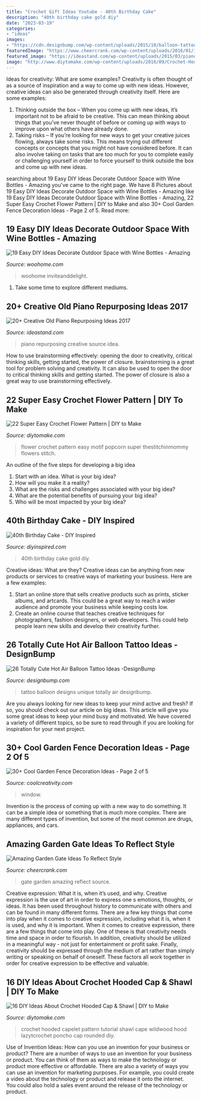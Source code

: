 ```yaml
---
title: "Crochet Gift Ideas Youtube - 40th Birthday Cake"
description: "40th birthday cake gold diy"
date: "2023-03-19"
categories:
- "ideas"
images:
- "https://cdn.designbump.com/wp-content/uploads/2015/10/balloon-tattoo-ideas18.jpg"
featuredImage: "https://www.cheercrank.com/wp-content/uploads/2016/01/15-garden-gate.jpg"
featured_image: "https://ideastand.com/wp-content/uploads/2015/03/piano-repurposing-ideas/11-creative-old-piano-repurposing-ideas.jpg"
image: "http://www.diytomake.com/wp-content/uploads/2016/09/Crochet-Hooded-brown-cap.jpg"
---
```



Ideas for creativity: What are some examples?
Creativity is often thought of as a source of inspiration and a way to come up with new ideas. However, creative ideas can also be generated through creativity itself. Here are some examples: 
1. Thinking outside the box – When you come up with new ideas, it’s important not to be afraid to be creative. This can mean thinking about things that you’ve never thought of before or coming up with ways to improve upon what others have already done. 
2. Taking risks – If you’re looking for new ways to get your creative juices flowing, always take some risks. This means trying out different concepts or concepts that you might not have considered before. It can also involve taking on tasks that are too much for you to complete easily or challenging yourself in order to force yourself to think outside the box and come up with new ideas.

	

		
searching about 19 Easy DIY Ideas Decorate Outdoor Space with Wine Bottles - Amazing you've came to the right page. We have 8 Pictures about 19 Easy DIY Ideas Decorate Outdoor Space with Wine Bottles - Amazing like 19 Easy DIY Ideas Decorate Outdoor Space with Wine Bottles - Amazing, 22 Super Easy Crochet Flower Pattern | DIY to Make and also 30+ Cool Garden Fence Decoration Ideas - Page 2 of 5. Read more:
		
    
## 19 Easy DIY Ideas Decorate Outdoor Space With Wine Bottles - Amazing

<img loading=lazy src="https://www.woohome.com/wp-content/uploads/2015/03/decorate-with-wine-bottle-woohome-10.jpg" onerror="this.onerror=null;this.src='https://tse3.mm.bing.net/th?id=OIP.NlSgYlggkc5XcT2iKPjkTgHaKc&amp;pid=15.1';" alt="19 Easy DIY Ideas Decorate Outdoor Space with Wine Bottles - Amazing">

_Source: woohome.com_

>woohome inviteanddelight. 

	

1. Take some time to explore different mediums.

    
## 20+ Creative Old Piano Repurposing Ideas 2017

<img loading=lazy src="https://ideastand.com/wp-content/uploads/2015/03/piano-repurposing-ideas/11-creative-old-piano-repurposing-ideas.jpg" onerror="this.onerror=null;this.src='https://tse3.mm.bing.net/th?id=OIP.mAqNnoQlo4OU2jQxl7SVZwHaJ4&amp;pid=15.1';" alt="20+ Creative Old Piano Repurposing Ideas 2017">

_Source: ideastand.com_

>piano repurposing creative source idea. 

	

How to use brainstorming effectively: opening the door to creativity, critical thinking skills, getting started, the power of closure.
brainstorming is a great tool for problem solving and creativity. It can also be used to open the door to critical thinking skills and getting started. The power of closure is also a great way to use brainstorming effectively.

    
## 22 Super Easy Crochet Flower Pattern | DIY To Make

<img loading=lazy src="http://www.diytomake.com/wp-content/uploads/2017/01/Popcorn-Flower-Motif.jpg" onerror="this.onerror=null;this.src='https://tse1.mm.bing.net/th?id=OIP.VeFUDbaN_uB7okF40B13DAHaIR&amp;pid=15.1';" alt="22 Super Easy Crochet Flower Pattern | DIY to Make">

_Source: diytomake.com_

>flower crochet pattern easy motif popcorn super thestitchinmommy flowers stitch. 

	

An outline of the five steps for developing a big idea
1. Start with an idea. What is your big idea?
2. How will you make it a reality?
3. What are the risks and challenges associated with your big idea?
4. What are the potential benefits of pursuing your big idea?
5. Who will be most impacted by your big idea?

    
## 40th Birthday Cake - DIY Inspired

<img loading=lazy src="https://diyinspired.com/wp-content/uploads/2020/07/40th-Birthday-Cake.jpg" onerror="this.onerror=null;this.src='https://tse2.mm.bing.net/th?id=OIP.4Q2zQpa4bMF2ZPczTAcVBwHaJ3&amp;pid=15.1';" alt="40th Birthday Cake - DIY Inspired">

_Source: diyinspired.com_

>40th birthday cake gold diy. 

	

Creative ideas: What are they?
Creative ideas can be anything from new products or services to creative ways of marketing your business. Here are a few examples:
1. Start an online store that sells creative products such as prints, sticker albums, and artcards. This could be a great way to reach a wider audience and promote your business while keeping costs low.
2. Create an online course that teaches creative techniques for photographers, fashion designers, or web developers. This could help people learn new skills and develop their creativity further.

    
## 26 Totally Cute Hot Air Balloon Tattoo Ideas -DesignBump

<img loading=lazy src="https://cdn.designbump.com/wp-content/uploads/2015/10/balloon-tattoo-ideas18.jpg" onerror="this.onerror=null;this.src='https://tse4.mm.bing.net/th?id=OIP.5UigHEht7eiYEUPUlJV7ZwAAAA&amp;pid=15.1';" alt="26 Totally Cute Hot Air Balloon Tattoo Ideas -DesignBump">

_Source: designbump.com_

>tattoo balloon designs unique totally air designbump. 

	

Are you always looking for new ideas to keep your mind active and fresh? If so, you should check out our article on big ideas. This article will give you some great ideas to keep your mind busy and motivated. We have covered a variety of different topics, so be sure to read through if you are looking for inspiration for your next project.

    
## 30+ Cool Garden Fence Decoration Ideas - Page 2 Of 5

<img loading=lazy src="https://coolcreativity.com/wp-content/uploads/2016/06/Using-Old-Window-and-Flower-Decorate-Wooden-Fance.jpg" onerror="this.onerror=null;this.src='https://tse2.mm.bing.net/th?id=OIP.M70HlLFk1hmscV-eQPl6HgHaLG&amp;pid=15.1';" alt="30+ Cool Garden Fence Decoration Ideas - Page 2 of 5">

_Source: coolcreativity.com_

>window. 

	

Invention is the process of coming up with a new way to do something. It can be a simple idea or something that is much more complex. There are many different types of invention, but some of the most common are drugs, appliances, and cars.

    
## Amazing Garden Gate Ideas To Reflect Style

<img loading=lazy src="https://www.cheercrank.com/wp-content/uploads/2016/01/15-garden-gate.jpg" onerror="this.onerror=null;this.src='https://tse2.mm.bing.net/th?id=OIP.RxtNYYR6HpMpiwSufTuLJwHaLH&amp;pid=15.1';" alt="Amazing Garden Gate Ideas To Reflect Style">

_Source: cheercrank.com_

>gate garden amazing reflect source. 

	

Creative expression: What it is, when it’s used, and why.
Creative expression is the use of art in order to express one s emotions, thoughts, or ideas. It has been used throughout history to communicate with others and can be found in many different forms. There are a few key things that come into play when it comes to creative expression, including what it is, when it is used, and why it is important.
When it comes to creative expression, there are a few things that come into play. One of these is that creativity needs time and space in order to flourish. In addition, creativity should be utilized in a meaningful way - not just for entertainment or profit sake. Finally, creativity should be expressed through the medium of art rather than simply writing or speaking on behalf of oneself. These factors all work together in order for creative expression to be effective and valuable.

    
## 16 DIY Ideas About Crochet Hooded Cap &amp; Shawl | DIY To Make

<img loading=lazy src="http://www.diytomake.com/wp-content/uploads/2016/09/Crochet-Hooded-brown-cap.jpg" onerror="this.onerror=null;this.src='https://tse4.mm.bing.net/th?id=OIP.yYKA-_zHdlzPmJymm3HdSwHaKW&amp;pid=15.1';" alt="16 DIY Ideas About Crochet Hooded Cap &amp; Shawl | DIY to Make">

_Source: diytomake.com_

>crochet hooded capelet pattern tutorial shawl cape wildwood hood lazytcrochet poncho cap rounded diy. 

	

Use of Invention Ideas: How can you use an invention for your business or product?
There are a number of ways to use an invention for your business or product. You can think of them as ways to make the technology or product more effective or affordable. There are also a variety of ways you can use an invention for marketing purposes. For example, you could create a video about the technology or product and release it onto the internet. You could also hold a sales event around the release of the technology or product.

